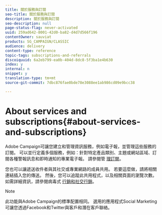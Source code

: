 ```yaml
---
title: 關於服務與訂閱
seo-title: 關於服務與訂閱
description: 關於服務與訂閱
seo-description: null
page-status-flag: never-activated
uuid: 259ad642-8001-42d0-ba82-d4d7d566f196
contentOwner: sauviat
products: SG_CAMPAIGN/CLASSIC
audience: delivery
content-type: reference
topic-tags: subscriptions-and-referrals
discoiquuid: 6a2eb799-ea0b-404d-8dc8-5f3ba1e4b630
index: y
internal: n
snippet: y
translation-type: tm+mt
source-git-commit: 7dbc876fae0bde78e3088ee1ab986cd09e9bcc38

---
```



# About services and subscriptions{#about-services-and-subscriptions}

Adobe Campaign可讓您建立和管理資訊服務，例如電子報，並管理這些服務的訂閱。 可以並行定義多個服務，例如：針對特定產品類別、主題或網站區域、訂閱各種警報訊息和即時通知的專業電子報。 請參閱管 [理訂閱](../../delivery/using/managing-subscriptions.md)。

您也可以讓遞送收件者與其社交或專業網路的成員共用。 若要這麼做，請將相關連結插入您的傳送。 然後，您可以追蹤此共用程式，以及相關頁面的瀏覽次數。 如需詳細資訊，請參閱病毒式 [行銷和社交行銷](../../delivery/using/viral-and-social-marketing.md)。

>[!NOTE]
>
>此功能與Adobe Campaign的標準配置相同。 選用的應用程式Social Marketing可讓您透過Facebook和Twitter與客戶和潛在客戶聯絡。
